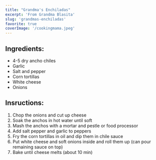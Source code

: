 ```yaml
---
title: "Grandma's Enchiladas"
excerpt: 'From Grandma Blasita'
slug: 'grandmas-enchiladas'
favorite: true
coverImage: '/cookingmama.jpeg'
---
```


## Ingredients: 
- 4-5 dry ancho chiles
- Garlic
- Salt and pepper
- Corn tortillas
- White cheese
- Onions


## Insructions:

1. Chop the onions and cut up cheese
2. Soak the anchos in hot water until soft
3. Mash the anchos with a mortar and pestle or food processor
4. Add salt pepper and garlic to peppers
5. Fry the corn tortillas in oil and dip them in chile sauce
6. Put white cheese and soft onions inside and roll them up (can pour remaining sauce on top)
7. Bake until cheese melts (about 10 min)
